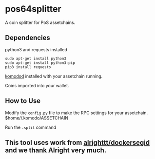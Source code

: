 # pos64splitter
A coin splitter for PoS assetchains.


## Dependencies
python3 and requests installed 
```shell 
sudo apt-get install python3
sudo apt-get install python3-pip
pip3 install requests
```

[komodod](https://github.com/jl777/komodo) installed with your assetchain running.

Coins imported into your wallet.


## How to Use
Modify the `config.py` file to make the RPC settings for your assetchain. $home/<usr>/.komodo/ASSETCHAIN

Run the `.split` command



## This tool uses work from [alrighttt/dockersegid](https://github.com/alrighttt/dockersegid) and we thank Alright very much.